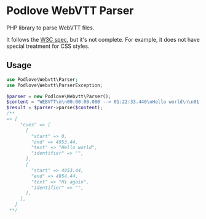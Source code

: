 # Podlove WebVTT Parser

PHP library to parse WebVTT files.

It follows the [W3C spec](https://w3c.github.io/webvtt/), but it's not complete. For example, it does not have special treatment for CSS styles.

## Usage

```php
use Podlove\Webvtt\Parser;
use Podlove\Webvtt\ParserException;

$parser = new Podlove\Webvtt\Parser();
$content = "WEBVTT\n\n00:00:00.000 --> 01:22:33.440\nHello world\n\n01:22:33.440 --> 01:22:34.440\nHi again\n";
$result = $parser->parse($content);
/**
=> [
     "cues" => [
       [
         "start" => 0,
         "end" => 4953.44,
         "text" => "Hello world",
         "identifier" => "",
       ],
       [
         "start" => 4953.44,
         "end" => 4954.44,
         "text" => "Hi again",
         "identifier" => "",
       ],
     ],
   ]
 **/
```
